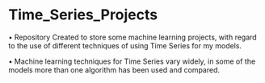 # Time_Series_Projects
• Repository Created to store some machine learning projects, with regard to the use of different techniques of using Time Series for my models.

• Machine learning techniques for Time Series vary widely, in some of the models more than one algorithm has been used and compared.





